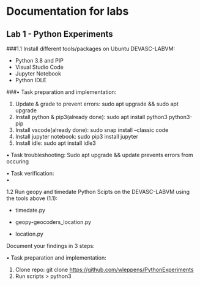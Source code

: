 # Documentation for labs
## Lab 1 - Python Experiments
###1.1 Install different tools/packages on Ubuntu DEVASC-LABVM:
-	Python 3.8 and PIP
-	Visual Studio Code
-	Jupyter Notebook
-	Python IDLE

###•	Task preparation and implementation:
1.	Update & grade to prevent errors:  sudo apt upgrade && sudo apt upgrade
2.	Install python & pip3(already done): sudo apt install python3 python3-pip
3.	Install vscode(already done): sudo snap install –classic code
4.	Install jupyter notebook: sudo pip3 install jupyter
5.	Install idle: sudo apt install idle3

•	Task troubleshooting:
Sudo apt upgrade && update prevents errors from occuring

•	Task verification:  
•	 





1.2 Run geopy and timedate Python Scipts on the DEVASC-LABVM using the tools above (1.1):


-	timedate.py

-	geopy-geocoders_location.py

-	location.py

Document your findings in 3 steps:

•	Task preparation and implementation:
1.	Clone repo: git clone https://github.com/wleppens/PythonExperiments
2.	Run scripts > python3 <script>

•	Task troubleshooting:
Geopy: No module named folium, geopy 
	Pip3 install geopy
	Pip3 install folium

•	Task verification:    



1.3 Install different tools/packages on Windows OS (deep dive exercise) ++


-	Python 3.8 and PIP

-	Visual Studio Code

-	Jupyter Notebook

-	Python IDLE

Investigate the compatibility of the tools with Windows OS and explain briefly if necessary.

Document your findings in 3 steps:

•	Task preparation and implementation:
1.	Download python with installer for windows: (x86 executable installer)
From: https://www.python.org/downloads/release/python-380/
2.	Download visual studio code for windows
From: https://code.visualstudio.com/download
3.	Download jupyter notebook
Pip install jupyter
4.	Download idle:
Pip install idle


•	Task troubleshooting:
Jupyter gives errors if installed using pip install jupyter
Use:  python -m pip install --upgrade pip
	Then python -m pip install jupyter
	

•	Task verification:
     
1.4 Install different tools/packages on Ubuntu 22.04.01 LTS (deep dive exercise) ++


-	Python 3.8 and PIP

-	Visual Studio Code

-	Jupyter Notebook

-	Python IDLE

Document your findings in 3 steps:

•	Task preparation and implementation: 
Download 22.04.1 iso:
https://old-releases.ubuntu.com/releases/22.04.1/
Install the VM
1.	Update & upgrade to prevent errors: Sudo apt update && upgrade
2.	Install snap for vscode: Sudo apt install snapd
Sudo snap install –classic code
3.	Install python & pip: Sudo apt install python3 python3-pip
4.	Install jupyter: Pip install jupyter
5.	Install idle: Sudo apt install idle


•	Task troubleshooting: sudo apt upgrade && update 
Jupyter: pip doesn’t work, sudo apt install jupyter

•	Task verification: 
## Lab 2 - Explore rest apis with API-simulator and postman
A
## Lab 3 - Python Review - Development tools and Classes
a
## Lab 4 - Network Infrastructure and troubleshooting
a
## Lab 5 - Software Development and Design Content
a
## Lab 6 - Python Network automation with netmiko

